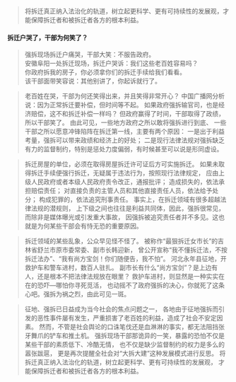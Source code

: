 >   将拆迁真正纳入法治化的轨道，树立起更科学、更有可持续性的发展观，才能保障拆迁者和被拆迁者各方的根本利益。

#### 拆迁户哭了，干部为何笑了？


>   强拆现场拆迁户痛哭，干部大笑：不服告政府。   
安徽阜阳一处拆迁现场，拆迁户哭诉：我们这些老百姓容易吗？   
你政府拆我的房子，你必须拿你们的拆迁手续给我们看看。   
该干部面带笑容说：其他别讲了，你起诉就行了。   

>   老百姓在哭，干部为何还笑得出来，并且笑得非常开心？
中国广播网分析说：因为正常拆迁要补偿，但时间等不起。
如果政府强拆输官司，也是经济赔偿，这不和拆迁补偿一样吗？
但政府赢得了时间，干部取得了政绩，所以干部笑了。
由此可见，一些地方政府之所以敢将强拆进行到底、
一些干部之所以愿意冲锋陷阵在拆迁第一线，主要有两个原因：
    一是出于利益考量，强拆可以带来政绩和经济上的好处；
    二是现行法律法规对强拆缺乏有力的监督制约，特别是惩处力度偏弱，有时候甚至可以说是形同虚设。

>   拆迁房屋的单位，必须在取得房屋拆迁许可证后方可实施拆迁。
如果未取得拆迁手续便强行拆迁，无疑属于违法行为，按照现行法律规定，
应由上级人民政府或者本级人民政府责令改正，通报批评；
造成损失的，依法承担赔偿责任；
对直接负责的主管人员和其他直接责任人员，依法给予处分；
构成犯罪的，依法追究刑事责任。
事实上，在拆迁领域有很多超越法律法规的潜规则，
上下级之间也往往是利益共同体，因此，强拆很常见，而除非是媒体曝光或引发重大事故，
因强拆被追究责任者并不多见。这也就是为何某些干部会有恃无恐的重要原因。


>   拆迁领域的某些乱象，公众早见怪不怪了。
被称作“最狠拆迁女市长”的吉林省舒兰市原市委常委、副市长韩迎新，
曾公开宣称“我不懂拆迁法，不按拆迁法办”、“我有尚方宝剑！你们随便告，我不怕”。
河北永年县征地，开救护车和警车进村，数百人驻扎。
副市长有什么“尚方宝剑”？是上边有人，还是根本不把法律法规放在眼里？
救护车进村，则显然是一种实实在在的恐吓—哪怕你寻死觅活，
也动摇不了政府强拆的决心，你就死了这条心吧。强拆为祸之烈，由此可见一斑。


>   征地、强拆已日益成为当今社会的焦点问题之一，
各地由于征地强拆而引发的恶性事件屡有发生，严重损害了老百姓的利益，造成了社会不安定因素。
然而，不管是社会舆论的口诛笔伐还是血淋淋的事实，都无法阻挡张牙舞爪的铲车和推土机。
强拆现场干部那诡异的一笑，暴露的恐怕不仅是某些干部的素质低下、冷酷无情，
也不仅是缺少监督制约的权力是多么的嚣张跋扈，
更是再次提醒全社会对“大拆大建”这种发展模式进行反思。
将拆迁真正纳入法治化的轨道，树立起更科学、更有可持续性的发展观，
才能保障拆迁者和被拆迁者各方的根本利益。